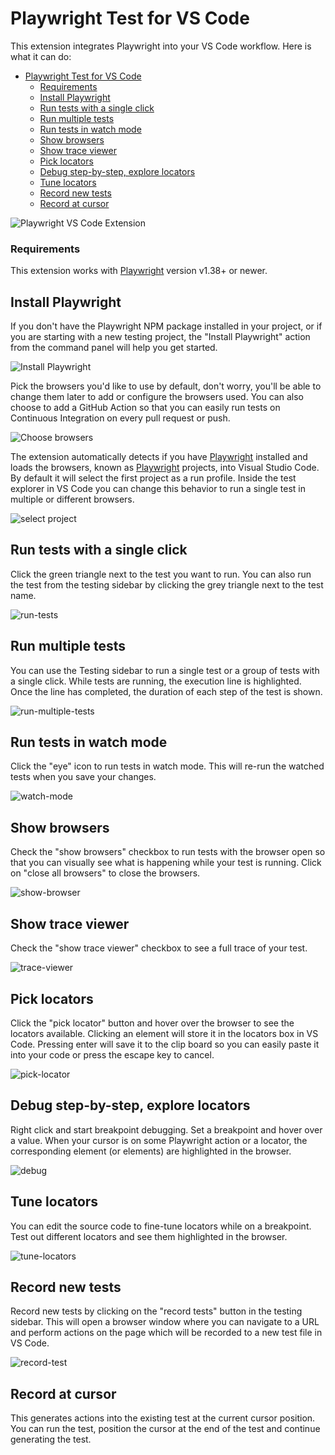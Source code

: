 # Playwright Test for VS Code

This extension integrates Playwright into your VS Code workflow. Here is what it
can do:

-   [Playwright Test for VS Code](#playwright-test-for-vs-code)
    -   [Requirements](#requirements)
    -   [Install Playwright](#install-playwright)
    -   [Run tests with a single click](#run-tests-with-a-single-click)
    -   [Run multiple tests](#run-multiple-tests)
    -   [Run tests in watch mode](#run-tests-in-watch-mode)
    -   [Show browsers](#show-browsers)
    -   [Show trace viewer](#show-trace-viewer)
    -   [Pick locators](#pick-locators)
    -   [Debug step-by-step, explore locators](#debug-step-by-step-explore-locators)
    -   [Tune locators](#tune-locators)
    -   [Record new tests](#record-new-tests)
    -   [Record at cursor](#record-at-cursor)

![Playwright VS Code Extension](https://github.com/microsoft/playwright-vscode/assets/13063165/400a3f11-a1e8-4fe7-8ae6-b0460142de35)

### Requirements

This extension works with [Playwright] version v1.38+ or newer.

## Install Playwright

If you don't have the Playwright NPM package installed in your project, or if
you are starting with a new testing project, the "Install Playwright" action
from the command panel will help you get started.

![Install Playwright](https://github.com/microsoft/playwright-vscode/assets/13063165/716281a0-4206-4f53-ad27-4a6c8fe1c323)

Pick the browsers you'd like to use by default, don't worry, you'll be able to
change them later to add or configure the browsers used. You can also choose to
add a GitHub Action so that you can easily run tests on Continuous Integration
on every pull request or push.

![Choose browsers](https://github.com/microsoft/playwright-vscode/assets/13063165/138a65cb-96f1-41bc-8f3d-0aaff7835920)

The extension automatically detects if you have [Playwright] installed and loads
the browsers, known as [Playwright] projects, into Visual Studio Code. By
default it will select the first project as a run profile. Inside the test
explorer in VS Code you can change this behavior to run a single test in
multiple or different browsers.

![select project](https://github.com/microsoft/playwright-vscode/assets/13063165/414f375d-865f-4882-9ca0-070b4a76ce50)

## Run tests with a single click

Click the green triangle next to the test you want to run. You can also run the
test from the testing sidebar by clicking the grey triangle next to the test
name.

![run-tests](https://github.com/microsoft/playwright-vscode/assets/13063165/08eff858-b2ce-4a8d-8eb3-97feba478e68)

## Run multiple tests

You can use the Testing sidebar to run a single test or a group of tests with a
single click. While tests are running, the execution line is highlighted. Once
the line has completed, the duration of each step of the test is shown.

![run-multiple-tests](https://github.com/microsoft/playwright-vscode/assets/13063165/542fb6c4-15ee-4f54-b542-215569c83fbf)

## Run tests in watch mode

Click the "eye" icon to run tests in watch mode. This will re-run the watched
tests when you save your changes.

![watch-mode](https://github.com/microsoft/playwright-vscode/assets/13063165/fdfb3348-23b2-4127-b4c1-3103dbde7d8a)

## Show browsers

Check the "show browsers" checkbox to run tests with the browser open so that
you can visually see what is happening while your test is running. Click on
"close all browsers" to close the browsers.

![show-browser](https://github.com/microsoft/playwright-vscode/assets/13063165/3e1ab5bb-8ed2-4032-b6ef-81fc4a38bf8f)

## Show trace viewer

Check the "show trace viewer" checkbox to see a full trace of your test.

![trace-viewer](https://github.com/microsoft/playwright-vscode/assets/13063165/959cb45c-7104-4607-b465-bf74099142c5)

## Pick locators

Click the "pick locator" button and hover over the browser to see the locators
available. Clicking an element will store it in the locators box in VS Code.
Pressing enter will save it to the clip board so you can easily paste it into
your code or press the escape key to cancel.

![pick-locator](https://github.com/microsoft/playwright-vscode/assets/13063165/3bcb9d63-3d78-4e1a-a176-79cb12b39202)

## Debug step-by-step, explore locators

Right click and start breakpoint debugging. Set a breakpoint and hover over a
value. When your cursor is on some Playwright action or a locator, the
corresponding element (or elements) are highlighted in the browser.

![debug](https://github.com/microsoft/playwright-vscode/assets/13063165/7db9e6d4-f1b3-4794-9f61-270f78e930d8)

## Tune locators

You can edit the source code to fine-tune locators while on a breakpoint. Test
out different locators and see them highlighted in the browser.

![tune-locators](https://github.com/microsoft/playwright-vscode/assets/13063165/00d7cd44-e9b0-472d-9f1f-f8882802d73a)

## Record new tests

Record new tests by clicking on the "record tests" button in the testing
sidebar. This will open a browser window where you can navigate to a URL and
perform actions on the page which will be recorded to a new test file in VS
Code.

![record-test](https://github.com/microsoft/playwright-vscode/assets/13063165/841dbc65-35d7-40eb-8df2-5906b7aad4c6)

## Record at cursor

This generates actions into the existing test at the current cursor position.
You can run the test, position the cursor at the end of the test and continue
generating the test.

[Playwright]: https://playwright.dev "Playwright"
